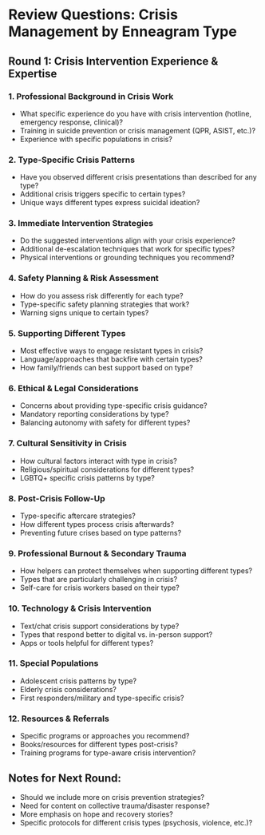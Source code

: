 # Review Questions: Crisis Management by Enneagram Type

## Round 1: Crisis Intervention Experience & Expertise

### 1. Professional Background in Crisis Work
- What specific experience do you have with crisis intervention (hotline, emergency response, clinical)?
- Training in suicide prevention or crisis management (QPR, ASIST, etc.)?
- Experience with specific populations in crisis?

### 2. Type-Specific Crisis Patterns
- Have you observed different crisis presentations than described for any type?
- Additional crisis triggers specific to certain types?
- Unique ways different types express suicidal ideation?

### 3. Immediate Intervention Strategies
- Do the suggested interventions align with your crisis experience?
- Additional de-escalation techniques that work for specific types?
- Physical interventions or grounding techniques you recommend?

### 4. Safety Planning & Risk Assessment
- How do you assess risk differently for each type?
- Type-specific safety planning strategies that work?
- Warning signs unique to certain types?

### 5. Supporting Different Types
- Most effective ways to engage resistant types in crisis?
- Language/approaches that backfire with certain types?
- How family/friends can best support based on type?

### 6. Ethical & Legal Considerations
- Concerns about providing type-specific crisis guidance?
- Mandatory reporting considerations by type?
- Balancing autonomy with safety for different types?

### 7. Cultural Sensitivity in Crisis
- How cultural factors interact with type in crisis?
- Religious/spiritual considerations for different types?
- LGBTQ+ specific crisis patterns by type?

### 8. Post-Crisis Follow-Up
- Type-specific aftercare strategies?
- How different types process crisis afterwards?
- Preventing future crises based on type patterns?

### 9. Professional Burnout & Secondary Trauma
- How helpers can protect themselves when supporting different types?
- Types that are particularly challenging in crisis?
- Self-care for crisis workers based on their type?

### 10. Technology & Crisis Intervention
- Text/chat crisis support considerations by type?
- Types that respond better to digital vs. in-person support?
- Apps or tools helpful for different types?

### 11. Special Populations
- Adolescent crisis patterns by type?
- Elderly crisis considerations?
- First responders/military and type-specific crisis?

### 12. Resources & Referrals
- Specific programs or approaches you recommend?
- Books/resources for different types post-crisis?
- Training programs for type-aware crisis intervention?

## Notes for Next Round:
- Should we include more on crisis prevention strategies?
- Need for content on collective trauma/disaster response?
- More emphasis on hope and recovery stories?
- Specific protocols for different crisis types (psychosis, violence, etc.)?